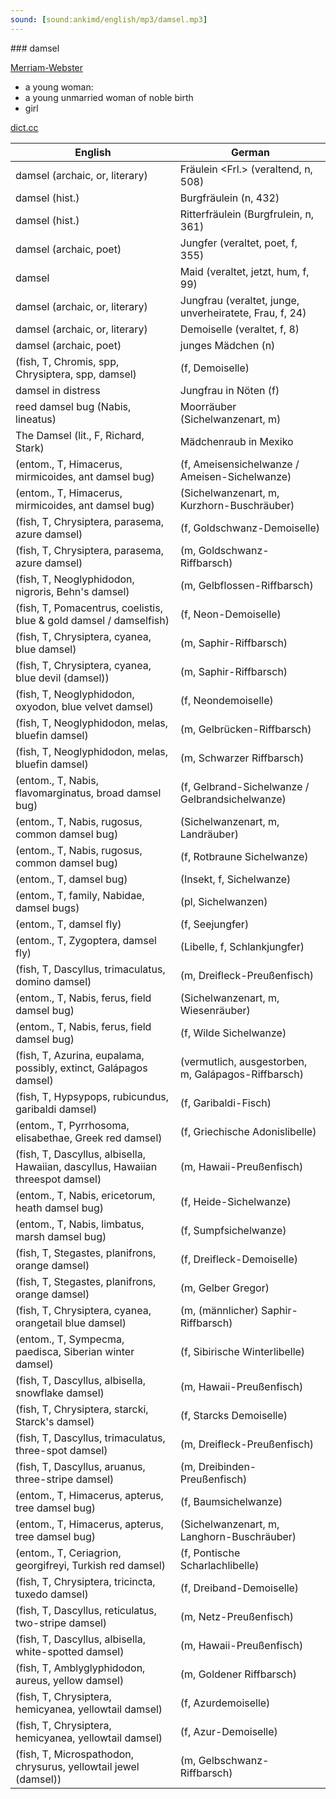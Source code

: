 ```yaml
---
sound: [sound:ankimd/english/mp3/damsel.mp3]
---
```


\### damsel

[Merriam-Webster](https://www.merriam-webster.com/dictionary/damsel)

- a young woman:
- a young unmarried woman of noble birth
- girl

[dict.cc](https://www.dict.cc/damsel)

| English        | German       |
| -------------- | ------------ |
| damsel (archaic, or, literary) | Fräulein <Frl.> (veraltend, n, 508) |
| damsel (hist.) | Burgfräulein (n, 432) |
| damsel (hist.) | Ritterfräulein (Burgfrulein, n, 361) |
| damsel (archaic, poet) | Jungfer (veraltet, poet, f, 355) |
| damsel | Maid (veraltet, jetzt, hum, f, 99) |
| damsel (archaic, or, literary) | Jungfrau (veraltet, junge, unverheiratete, Frau, f, 24) |
| damsel (archaic, or, literary) | Demoiselle (veraltet, f, 8) |
| damsel (archaic, poet) | junges Mädchen (n) |
|  (fish, T, Chromis, spp, Chrysiptera, spp, damsel) |  (f, Demoiselle) |
| damsel in distress | Jungfrau in Nöten (f) |
| reed damsel bug (Nabis, lineatus) | Moorräuber (Sichelwanzenart, m) |
| The Damsel (lit., F, Richard, Stark) | Mädchenraub in Mexiko |
|  (entom., T, Himacerus, mirmicoides, ant damsel bug) |  (f, Ameisensichelwanze / Ameisen-Sichelwanze) |
|  (entom., T, Himacerus, mirmicoides, ant damsel bug) |  (Sichelwanzenart, m, Kurzhorn-Buschräuber) |
|  (fish, T, Chrysiptera, parasema, azure damsel) |  (f, Goldschwanz-Demoiselle) |
|  (fish, T, Chrysiptera, parasema, azure damsel) |  (m, Goldschwanz-Riffbarsch) |
|  (fish, T, Neoglyphidodon, nigroris, Behn's damsel) |  (m, Gelbflossen-Riffbarsch) |
|  (fish, T, Pomacentrus, coelistis, blue & gold damsel / damselfish) |  (f, Neon-Demoiselle) |
|  (fish, T, Chrysiptera, cyanea, blue damsel) |  (m, Saphir-Riffbarsch) |
|  (fish, T, Chrysiptera, cyanea, blue devil (damsel)) |  (m, Saphir-Riffbarsch) |
|  (fish, T, Neoglyphidodon, oxyodon, blue velvet damsel) |  (f, Neondemoiselle) |
|  (fish, T, Neoglyphidodon, melas, bluefin damsel) |  (m, Gelbrücken-Riffbarsch) |
|  (fish, T, Neoglyphidodon, melas, bluefin damsel) |  (m, Schwarzer Riffbarsch) |
|  (entom., T, Nabis, flavomarginatus, broad damsel bug) |  (f, Gelbrand-Sichelwanze / Gelbrandsichelwanze) |
|  (entom., T, Nabis, rugosus, common damsel bug) |  (Sichelwanzenart, m, Landräuber) |
|  (entom., T, Nabis, rugosus, common damsel bug) |  (f, Rotbraune Sichelwanze) |
|  (entom., T, damsel bug) |  (Insekt, f, Sichelwanze) |
|  (entom., T, family, Nabidae, damsel bugs) |  (pl, Sichelwanzen) |
|  (entom., T, damsel fly) |  (f, Seejungfer) |
|  (entom., T, Zygoptera, damsel fly) |  (Libelle, f, Schlankjungfer) |
|  (fish, T, Dascyllus, trimaculatus, domino damsel) |  (m, Dreifleck-Preußenfisch) |
|  (entom., T, Nabis, ferus, field damsel bug) |  (Sichelwanzenart, m, Wiesenräuber) |
|  (entom., T, Nabis, ferus, field damsel bug) |  (f, Wilde Sichelwanze) |
|  (fish, T, Azurina, eupalama, possibly, extinct, Galápagos damsel) |  (vermutlich, ausgestorben, m, Galápagos-Riffbarsch) |
|  (fish, T, Hypsypops, rubicundus, garibaldi damsel) |  (f, Garibaldi-Fisch) |
|  (entom., T, Pyrrhosoma, elisabethae, Greek red damsel) |  (f, Griechische Adonislibelle) |
|  (fish, T, Dascyllus, albisella, Hawaiian, dascyllus, Hawaiian threespot damsel) |  (m, Hawaii-Preußenfisch) |
|  (entom., T, Nabis, ericetorum, heath damsel bug) |  (f, Heide-Sichelwanze) |
|  (entom., T, Nabis, limbatus, marsh damsel bug) |  (f, Sumpfsichelwanze) |
|  (fish, T, Stegastes, planifrons, orange damsel) |  (f, Dreifleck-Demoiselle) |
|  (fish, T, Stegastes, planifrons, orange damsel) |  (m, Gelber Gregor) |
|  (fish, T, Chrysiptera, cyanea, orangetail blue damsel) |  (m, (männlicher) Saphir-Riffbarsch) |
|  (entom., T, Sympecma, paedisca, Siberian winter damsel) |  (f, Sibirische Winterlibelle) |
|  (fish, T, Dascyllus, albisella, snowflake damsel) |  (m, Hawaii-Preußenfisch) |
|  (fish, T, Chrysiptera, starcki, Starck's damsel) |  (f, Starcks Demoiselle) |
|  (fish, T, Dascyllus, trimaculatus, three-spot damsel) |  (m, Dreifleck-Preußenfisch) |
|  (fish, T, Dascyllus, aruanus, three-stripe damsel) |  (m, Dreibinden-Preußenfisch) |
|  (entom., T, Himacerus, apterus, tree damsel bug) |  (f, Baumsichelwanze) |
|  (entom., T, Himacerus, apterus, tree damsel bug) |  (Sichelwanzenart, m, Langhorn-Buschräuber) |
|  (entom., T, Ceriagrion, georgifreyi, Turkish red damsel) |  (f, Pontische Scharlachlibelle) |
|  (fish, T, Chrysiptera, tricincta, tuxedo damsel) |  (f, Dreiband-Demoiselle) |
|  (fish, T, Dascyllus, reticulatus, two-stripe damsel) |  (m, Netz-Preußenfisch) |
|  (fish, T, Dascyllus, albisella, white-spotted damsel) |  (m, Hawaii-Preußenfisch) |
|  (fish, T, Amblyglyphidodon, aureus, yellow damsel) |  (m, Goldener Riffbarsch) |
|  (fish, T, Chrysiptera, hemicyanea, yellowtail damsel) |  (f, Azurdemoiselle) |
|  (fish, T, Chrysiptera, hemicyanea, yellowtail damsel) |  (f, Azur-Demoiselle) |
|  (fish, T, Microspathodon, chrysurus, yellowtail jewel (damsel)) |  (m, Gelbschwanz-Riffbarsch) |
